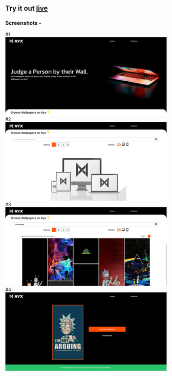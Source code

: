 ## Try it out [live](https://nyx-wallpaper.netlify.app)


### Screenshots - 
#1 ![MAIN](public/Readme/Main.png)
#2 ![BROWSER](public/Readme/Browse.png)
#3 ![GALLERY](public/Readme/Gallery.png)
#4 ![DOWNLOAD](public/Readme/Download.png)